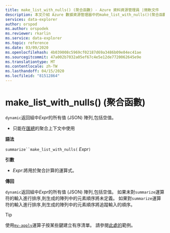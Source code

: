 ```yaml
---
title: make_list_with_nulls() (聚合函數) - Azure 資料資源管理員 |微軟文件
description: 本文介紹 Azure 數據資源管理器中的make_list_with_nulls()(聚合函數)。
services: data-explorer
author: orspod
ms.author: orspodek
ms.reviewer: rkarlin
ms.service: data-explorer
ms.topic: reference
ms.date: 03/09/2020
ms.openlocfilehash: 4b039008c5969cf02187d69a3486b09e04ec41ae
ms.sourcegitcommit: 47a002b7032a05ef67c4e5e12de7720062645e9e
ms.translationtype: MT
ms.contentlocale: zh-TW
ms.lasthandoff: 04/15/2020
ms.locfileid: "81512864"
---
```

# <a name="make_list_with_nulls-aggregation-function"></a>make_list_with_nulls() (聚合函數)

`dynamic`返回組中*Expr*的所有值 (JSON) 陣列,包括空值。

* 只能在[匯總](summarizeoperator.md)的聚合上下文中使用

**語法**

`summarize``make_list_with_nulls(` *Expr*`)`

**引數**

* *Expr*:將用於聚合計算的運算式。

**傳回**

`dynamic`返回組中*Expr*的所有值 (JSON) 陣列,包括空值。
如果未對`summarize`運算符的輸入進行排序,則生成的陣列中的元素順序將未定義。
如果對`summarize`運算符的輸入進行排序,則生成的陣列中的元素順序將追蹤輸入的順序。

> [!TIP]
> 使用[`mv-apply`](./mv-applyoperator.md)運算子按某些鍵建立有序清單。 請參閱[此處的](./mv-applyoperator.md#using-mv-apply-operator-to-sort-the-output-of-makelist-aggregate-by-some-key)範例。
